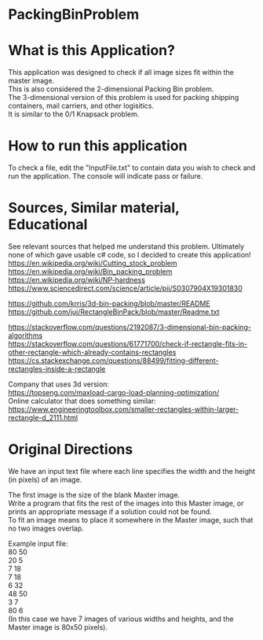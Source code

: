# PackingBinProblem

# What is this Application?
This application was designed to check if all image sizes fit within the master image.  
This is also considered the 2-dimensional Packing Bin problem.  
The 3-dimensional version of this problem is used for packing shipping containers, mail carriers, and other logisitics.  
It is similar to the 0/1 Knapsack problem.  

# How to run this application
To check a file, edit the "InputFile.txt" to contain data you wish to check and run the application. 
The console will indicate pass or failure. 

# Sources, Similar material, Educational 
See relevant sources that helped me understand this problem.
Ultimately none of which gave usable c# code, so I decided to create this application!  
https://en.wikipedia.org/wiki/Cutting_stock_problem  
https://en.wikipedia.org/wiki/Bin_packing_problem  
https://en.wikipedia.org/wiki/NP-hardness  
https://www.sciencedirect.com/science/article/pii/S0307904X19301830  

https://github.com/krris/3d-bin-packing/blob/master/README  
https://github.com/juj/RectangleBinPack/blob/master/Readme.txt  

https://stackoverflow.com/questions/2192087/3-dimensional-bin-packing-algorithms  
https://stackoverflow.com/questions/61771700/check-if-rectangle-fits-in-other-rectangle-which-already-contains-rectangles  
https://cs.stackexchange.com/questions/88499/fitting-different-rectangles-inside-a-rectangle  

Company that uses 3d version:  
https://topseng.com/maxload-cargo-load-planning-optimization/  
Online calculator that does something similar:  
https://www.engineeringtoolbox.com/smaller-rectangles-within-larger-rectangle-d_2111.html   

# Original Directions
We have an input text file where each line specifies the width and the height (in pixels) of an image. 

The first image is the size of the blank Master image.   
Write a program that fits the rest of the images into this Master image, or prints an appropriate message if a solution could not be found.   
To fit an image means to place it somewhere in the Master image, such that no two images overlap.  

Example input file:  
80 50  
20 5  
7 18  
7 18  
6 32  
48 50  
3 7  
80 6  
(In this case we have 7 images of various widths and heights, and the Master image is 80x50
pixels).